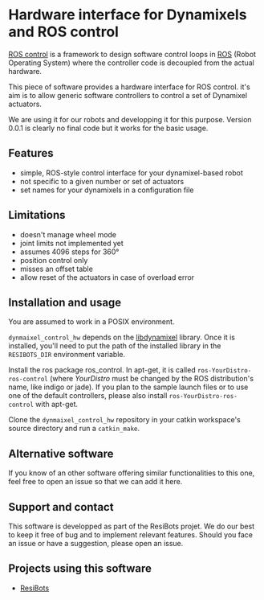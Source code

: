 # Hardware interface for Dynamixels and ROS control

[ROS control](http://wiki.ros.org/ros_control) is a framework to design software control loops in [ROS](http://www.ros.org/) (Robot Operating System) where the controller code is decoupled from the actual hardware.

This piece of software provides a hardware interface for ROS control. it's aim is to allow generic software controllers to control a set of Dynamixel actuators.

We are using it for our robots and developping it for this purpose. Version 0.0.1 is clearly no final code but it works for the basic usage.

## Features

- simple, ROS-style control interface for your dynamixel-based robot
- not specific to a given number or set of actuators
- set names for your dynamixels in a configuration file

## Limitations

- doesn't manage wheel mode
- joint limits not implemented yet
- assumes 4096 steps for 360°
- position control only
- misses an offset table
- allow reset of the actuators in case of overload error

## Installation and usage
You are assumed to work in a POSIX environment.

`dynmaixel_control_hw` depends on the [libdynamixel](https://github.com/resibots/libdynamixel) library. Once it is installed, you'll need to put the path of the installed library in the `RESIBOTS_DIR` environment variable.

Install the ros package ros_control. In apt-get, it is called `ros-YourDistro-ros-control` (where *YourDistro* must be changed by the ROS distribution's name, like indigo or jade). If you plan to the sample launch files or to use one of the default controllers, please also install `ros-YourDistro-ros-control` with apt-get.

Clone the `dynmaixel_control_hw` repository in your catkin workspace's source directory and run a `catkin_make`.

## Alternative software
If you know of an other software offering similar functionalities to this one, feel free to open an issue so that we can add it here.

## Support and contact
This software is developped as part of the ResiBots projet. We do our best to keep it free of bug and to implement relevant features. Should you face an issue or have a suggestion, please open an issue.

## Projects using this software
- [ResiBots](http://www.resibots.eu)


[libdynamixel]: http://github.com/resibots/libdynamixel
